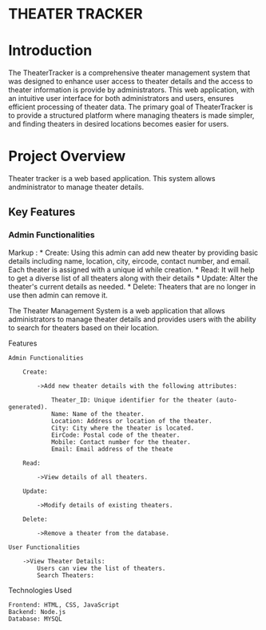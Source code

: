 # THEATER TRACKER

# Introduction #

The TheaterTracker is a comprehensive theater management system that was designed to enhance user access to theater details and the access to theater information is provide by administrators. This web application, with an intuitive user interface for both administrators and users, ensures efficient processing of theater data. The primary goal of TheaterTracker is to provide a structured platform where managing theaters is made simpler, and finding theaters in desired locations becomes easier for users.

# Project Overview #

Theater tracker is a web based application. This system allows andministrator to manage theater details.

## Key Features ##
### Admin Functionalities ###
Markup : * Create: Using this admin can add new theater by providing basic details including name, location, city, eircode, contact number, and email. Each theater is assigned with a unique id while creation.
         * Read: It will help to get a diverse list of all theaters along with their details
         * Update: Alter the theater's current details as needed.
         * Delete: Theaters that are no longer in use then admin can remove it.



The Theater Management System is a web application that allows administrators to manage theater details and provides users with the ability to search for theaters based on their location.

Features

    Admin Functionalities

        Create:

            ->Add new theater details with the following attributes:

                Theater_ID: Unique identifier for the theater (auto-generated).
                Name: Name of the theater.
                Location: Address or location of the theater.
                City: City where the theater is located.
                EirCode: Postal code of the theater.
                Mobile: Contact number for the theater.
                Email: Email address of the theate

        Read:

            ->View details of all theaters.

        Update:

            ->Modify details of existing theaters.

        Delete:

            ->Remove a theater from the database.

    User Functionalities

        ->View Theater Details:
            Users can view the list of theaters.
            Search Theaters:


Technologies Used

    Frontend: HTML, CSS, JavaScript
    Backend: Node.js 
    Database: MYSQL 
